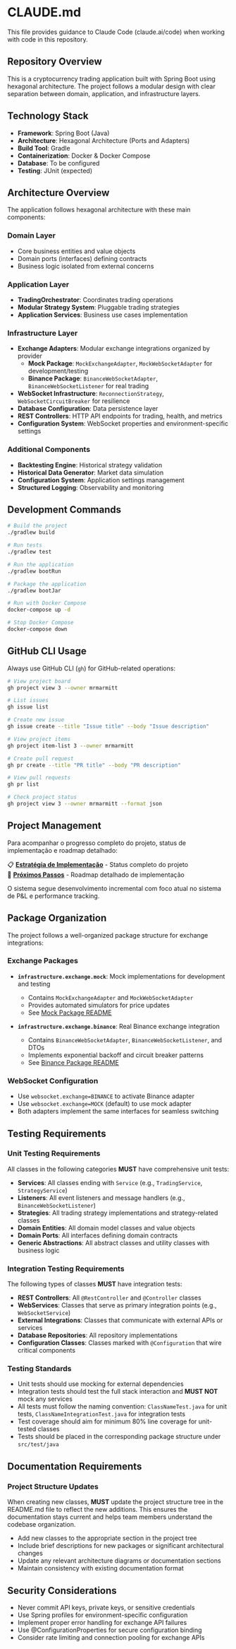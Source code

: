 # CLAUDE.md

This file provides guidance to Claude Code (claude.ai/code) when working with code in this repository.

## Repository Overview

This is a cryptocurrency trading application built with Spring Boot using hexagonal architecture. The project follows a modular design with clear separation between domain, application, and infrastructure layers.

## Technology Stack

- **Framework**: Spring Boot (Java)
- **Architecture**: Hexagonal Architecture (Ports and Adapters)
- **Build Tool**: Gradle
- **Containerization**: Docker & Docker Compose
- **Database**: To be configured
- **Testing**: JUnit (expected)

## Architecture Overview

The application follows hexagonal architecture with these main components:

### Domain Layer
- Core business entities and value objects
- Domain ports (interfaces) defining contracts
- Business logic isolated from external concerns

### Application Layer  
- **TradingOrchestrator**: Coordinates trading operations
- **Modular Strategy System**: Pluggable trading strategies
- **Application Services**: Business use cases implementation

### Infrastructure Layer
- **Exchange Adapters**: Modular exchange integrations organized by provider
  - **Mock Package**: `MockExchangeAdapter`, `MockWebSocketAdapter` for development/testing
  - **Binance Package**: `BinanceWebSocketAdapter`, `BinanceWebSocketListener` for real trading
- **WebSocket Infrastructure**: `ReconnectionStrategy`, `WebSocketCircuitBreaker` for resilience
- **Database Configuration**: Data persistence layer
- **REST Controllers**: HTTP API endpoints for trading, health, and metrics
- **Configuration System**: WebSocket properties and environment-specific settings

### Additional Components
- **Backtesting Engine**: Historical strategy validation
- **Historical Data Generator**: Market data simulation
- **Configuration System**: Application settings management
- **Structured Logging**: Observability and monitoring

## Development Commands

```bash
# Build the project
./gradlew build

# Run tests
./gradlew test

# Run the application
./gradlew bootRun

# Package the application
./gradlew bootJar

# Run with Docker Compose
docker-compose up -d

# Stop Docker Compose
docker-compose down
```

## GitHub CLI Usage

Always use GitHub CLI (`gh`) for GitHub-related operations:

```bash
# View project board
gh project view 3 --owner mrmarmitt

# List issues
gh issue list

# Create new issue
gh issue create --title "Issue title" --body "Issue description"

# View project items
gh project item-list 3 --owner mrmarmitt

# Create pull request
gh pr create --title "PR title" --body "PR description"

# View pull requests
gh pr list

# Check project status
gh project view 3 --owner mrmarmitt --format json
```

## Project Management

Para acompanhar o progresso completo do projeto, status de implementação e roadmap detalhado:

📋 **[Estratégia de Implementação](docs/STRATEGY-PL-IMPLEMENTATION.md)** - Status completo do projeto  
🎯 **[Próximos Passos](docs/NEXT-STEPS-PL-IMPLEMENTATION.md)** - Roadmap detalhado de implementação

O sistema segue desenvolvimento incremental com foco atual no sistema de P&L e performance tracking.

## Package Organization

The project follows a well-organized package structure for exchange integrations:

### Exchange Packages
- **`infrastructure.exchange.mock`**: Mock implementations for development and testing
  - Contains `MockExchangeAdapter` and `MockWebSocketAdapter`
  - Provides automated simulators for price updates
  - See [Mock Package README](src/main/java/com/marmitt/ctrade/infrastructure/exchange/mock/README.md)

- **`infrastructure.exchange.binance`**: Real Binance exchange integration
  - Contains `BinanceWebSocketAdapter`, `BinanceWebSocketListener`, and DTOs
  - Implements exponential backoff and circuit breaker patterns
  - See [Binance Package README](src/main/java/com/marmitt/ctrade/infrastructure/exchange/binance/README.md)

### WebSocket Configuration
- Use `websocket.exchange=BINANCE` to activate Binance adapter
- Use `websocket.exchange=MOCK` (default) to use mock adapter  
- Both adapters implement the same interfaces for seamless switching

## Testing Requirements

### Unit Testing Requirements
All classes in the following categories **MUST** have comprehensive unit tests:

- **Services**: All classes ending with `Service` (e.g., `TradingService`, `StrategyService`)
- **Listeners**: All event listeners and message handlers (e.g., `BinanceWebSocketListener`)
- **Strategies**: All trading strategy implementations and strategy-related classes
- **Domain Entities**: All domain model classes and value objects
- **Domain Ports**: All interfaces defining domain contracts
- **Generic Abstractions**: All abstract classes and utility classes with business logic

### Integration Testing Requirements
The following types of classes **MUST** have integration tests:

- **REST Controllers**: All `@RestController` and `@Controller` classes
- **WebServices**: Classes that serve as primary integration points (e.g., `WebSocketService`)
- **External Integrations**: Classes that communicate with external APIs or services
- **Database Repositories**: All repository implementations
- **Configuration Classes**: Classes marked with `@Configuration` that wire critical components

### Testing Standards
- Unit tests should use mocking for external dependencies
- Integration tests should test the full stack interaction and **MUST NOT** mock any services
- All tests must follow the naming convention: `ClassNameTest.java` for unit tests, `ClassNameIntegrationTest.java` for integration tests
- Test coverage should aim for minimum 80% line coverage for unit-tested classes
- Tests should be placed in the corresponding package structure under `src/test/java`

## Documentation Requirements

### Project Structure Updates
When creating new classes, **MUST** update the project structure tree in the README.md file to reflect the new additions. This ensures the documentation stays current and helps team members understand the codebase organization.

- Add new classes to the appropriate section in the project tree
- Include brief descriptions for new packages or significant architectural changes
- Update any relevant architecture diagrams or documentation sections
- Maintain consistency with existing documentation format

## Security Considerations

- Never commit API keys, private keys, or sensitive credentials
- Use Spring profiles for environment-specific configuration
- Implement proper error handling for exchange API failures
- Use @ConfigurationProperties for secure configuration binding
- Consider rate limiting and connection pooling for exchange APIs